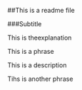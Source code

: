 ##This is a readme file

###Subtitle

This is theexplanation

This is a phrase

This is a description

Tihs is another phrase
